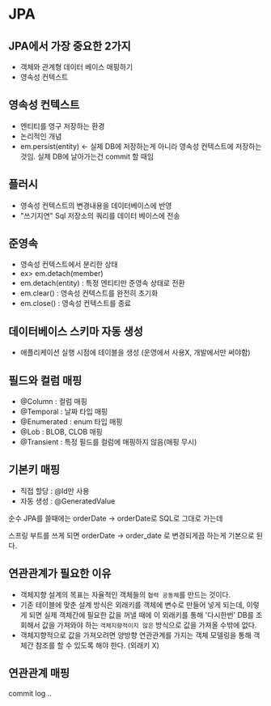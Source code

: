 # JPA
## JPA에서 가장 중요한 2가지
- 객체와 관계형 데이터 베이스 매핑하기
- 영속성 컨텍스트

## 영속성 컨텍스트
- 엔티티를 영구 저장하는 환경
- 논리적인 개념
- em.persist(entity) <- 실제 DB에 저장하는게 아니라 영속성 컨텍스트에 저장하는 것임.
실제 DB에 날아가는건  commit 할 때임

## 플러시
- 영속성 컨텍스트의 변경내용을 데이터베이스에 반영
- "쓰기지연" Sql 저장소의 쿼리를 데이터 베이스에 전송

## 준영속
- 영속성 컨텍스트에서 분리한 상태   
- ex> em.detach(member)
- em.detach(entity)  : 특정 엔티티만 준영속 상태로 전환
- em.clear() : 영속성 컨텍스트를 완전히 초기화
- em.close() : 영속성 컨텍스트를 종료

## 데이터베이스 스키마 자동 생성
- 애플리케이션 실행 시점에 테이블을 생성 (운영에서 사용X, 개발에서만 써야함)

## 필드와 컬럼 매핑
- @Column : 컬럼 매핑
- @Temporal : 날짜 타입 매핑
- @Enumerated : enum 타입 매핑
- @Lob : BLOB, CLOB 매핑
- @Transient : 특정 필드를 컬럼에 매핑하지 않음(매핑 무시)

## 기본키 매핑
- 직접 할당 : @Id만 사용
- 자동 생성 : @GeneratedValue

순수 JPA를 쓸때에는 orderDate -> orderDate로 SQL로 그대로 가는데

스프링 부트를 쓰게 되면 orderDate -> order_date 로 변경되게끔 하는게 기본으로 된다.

## 연관관계가 필요한 이유
- 객체지향 설계의 목표는 자율적인 객체들의 `협력 공동체`를 만드는 것이다.
- 기존 테이블에 맞춘 설계 방식은 외래키를 객체에 변수로 만들어 넣게 되는데,
  이렇게 되면 실제 객체간에 필요한 값을 꺼낼 때에 이 외래키를 통해 '다시한번' 
  DB를 조회해서 값을 가져와야 하는 `객체지향적이지 않은` 방식으로 값을 
  가져올 수밖에 없다.
- 객체지향적으로 값을 가져오려면 양방향 연관관계를 가지는 객체 모델링을 통해
  객체간 참조를 할 수 있도록 해야 한다. (외래키 X)
  
## 연관관계 매핑
commit log ..